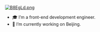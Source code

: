 <a href="https://imgchr.com/i/B8EgLd"><img src="https://s1.ax1x.com/2020/10/28/B8EgLd.png" alt="B8EgLd.png" border="0" /></a>


- 🎓 I’m a front-end development engineer.
- 🔭 I’m currently working on Beijing.

